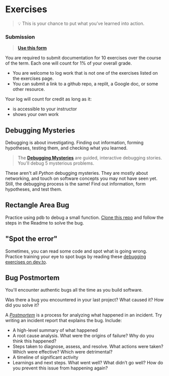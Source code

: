 # Exercises

> 💡 This is your chance to put what you’ve learned into action.

### Submission

> **[Use this form](https://forms.gle/UbWLpo86JsWxrpNe9)**

You are required to submit documentation for 10 exercises over the
course of the term. Each one will count for 1%
of your overall grade.

* You are welcome to log work that is not one of the exercises listed on the 
exercises page.
* You can submit a link to a github repo, a replit, a Google doc, or some other 
resource.

Your log will count for credit as long as it:
- is accessible to your instructor
- shows your own work

## Debugging Mysteries

Debugging is about investigating. Finding out information, forming hypotheses, testing them, and checking what you learned. 

> The **[Debugging Mysteries](https://mysteries.wizardzines.com/)** are guided, interactive debugging stories. You'll debug 5 mysterious problems.

These aren't all _Python_ debugging mysteries. They are mostly about networking, and touch on software concepts you may not have seen yet. Still, the debugging process is the same! Find out information, form hypotheses, and test them.

## Rectangle Area Bug

Practice using pdb to debug a small function. [Clone this repo](https://github.com/joaks1/python-debugging) and follow the steps in the Readme to solve the bug.

## "Spot the error"

Sometimes, you can read some code and spot what is going wrong. Practice training your eye to spot bugs by reading these [debugging exercises on dev.to](https://dev.to/msoup/python-debugging-exercises-145h).

## Bug Postmortem

You'll encounter authentic bugs all the time as you build software.

Was there a bug you encountered in your last project? What caused it? How did you solve it?

A _[Postmortem](https://www.pagerduty.com/resources/learn/incident-postmortem/)_ is a process for analyzing what happened in an incident. Try writing an incident report that explains the bug. Include:

- A high-level summary of what happened
- A root cause analysis. What were the origins of failure? Why do you think this happened?
- Steps taken to diagnose, assess, and resolve. What actions were taken? Which were effective? Which were detrimental?
- A timeline of significant activity
- Learnings and next steps. What went well? What didn’t go well? How do you prevent this issue from happening again?
